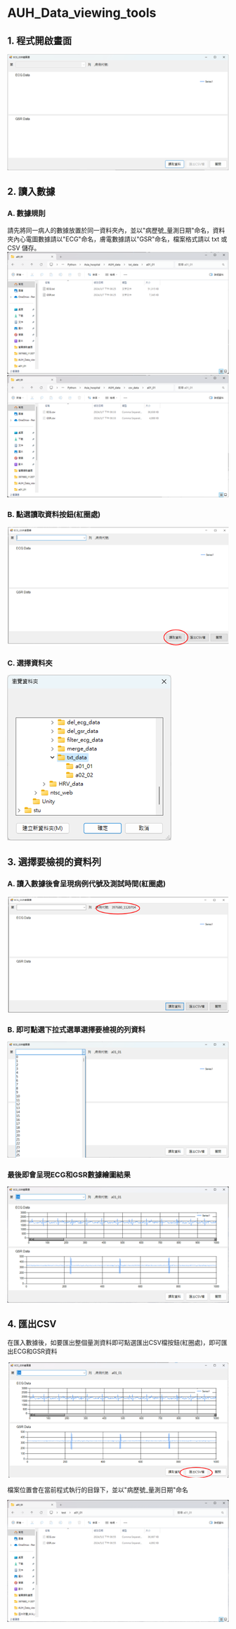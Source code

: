 # AUH_Data_viewing_tools

## 1. 程式開啟畫面

![程式開啟畫面](img/image.png)

## 2. 讀入數據

### A. 數據規則
請先將同一病人的數據放置於同一資料夾內，並以"病歷號_量測日期"命名，資料夾內心電圖數據請以"ECG"命名，膚電數據請以"GSR"命名，檔案格式請以 txt 或 CSV 儲存。
![TXT檔示例](img/image-1.png)
![CSV檔示例](img/image-2.png)

### B. 點選讀取資料按鈕(紅圈處)

![點擊讀取資料按鈕](img/image-5.png)

### C. 選擇資料夾

![選取資料夾](img/image-4.png)


## 3. 選擇要檢視的資料列

### A. 讀入數據後會呈現病例代號及測試時間(紅圈處)

![呈現病例代號](img/image-6.png)

### B. 即可點選下拉式選單選擇要檢視的列資料

![下拉式選單](img/image-7.png)

### 最後即會呈現ECG和GSR數據繪圖結果

![繪圖結果](img/image-8.png)

## 4.  匯出CSV

在匯入數據後，如要匯出整個量測資料即可點選匯出CSV檔按鈕(紅圈處)，即可匯出ECG和GSR資料

![匯出CSV檔按鈕(紅圈處)](img/image-9.png)

檔案位置會在當前程式執行的目錄下，並以"病歷號_量測日期"命名

![alt text](img/image-10.png)